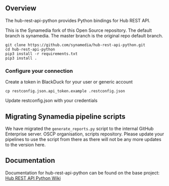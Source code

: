 ## Overview ##
The hub-rest-api-python provides Python bindings for Hub REST API.

This is the Synamedia fork of this Open Source repository. The default branch is synamedia. The master branch is the original repo default branch.

```
git clone https://github.com/synamedia/hub-rest-api-python.git
cd hub-rest-api-python
pip3 install -r requirements.txt
pip3 install .
```
### Configure your connection
Create a token in BlackDuck for your user or generic account

`cp restconfig.json.api_token.example .restconfig.json`

Update restconfig.json with your credentials

## Migrating Synamedia pipeline scripts
We have migrated the `generate_reports.py` script to the internal GitHub Enterprise server. OSCP organisation, scripts repository.
Please update your pipelines to use the script from there as there will not be any more updates to the version here.

## Documentation ##
Documentation for hub-rest-api-python can be found on the base project:  [Hub REST API Python Wiki](https://github.com/blackducksoftware/hub-rest-api-python/wiki)

